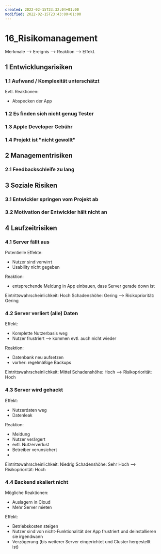 ```yaml
---
created: 2022-02-15T23:32:04+01:00
modified: 2022-02-15T23:43:00+01:00
---
```


# 16_Risikomanagement

Merkmale --> Ereignis --> Reaktion --> Effekt.

## 1 Entwicklungsrisiken

### 1.1 Aufwand / Komplexität unterschätzt

Evtl. Reaktionen:
  - Abspecken der App

### 1.2 Es finden sich nicht genug Tester

### 1.3 Apple Developer Gebühr

### 1.4 Projekt ist "nicht gewollt"

## 2 Managementrisiken

### 2.1 Feedbackschleife zu lang

## 3 Soziale Risiken 

### 3.1 Entwickler springen vom Projekt ab

### 3.2 Motivation der Entwickler hält nicht an

## 4 Laufzeitrisiken

### 4.1 Server fällt aus

Potentielle Effekte:
  - Nutzer sind verwirrt
  - Usability nicht gegeben

Reaktion:
  - entsprechende Meldung in App einbauen, dass Server gerade down ist

Eintrittswahrscheinlichkeit: Hoch
Schadenshöhe: Gering
--> Risikopriorität: Gering

### 4.2 Server verliert (alle) Daten

Effekt:
  - Komplette Nutzerbasis weg
  - Nutzer frustriert --> kommen evtl. auch nicht wieder

Reaktion:
  - Datenbank neu aufsetzen
  - vorher: regelmäßige Backups

Eintrittswahrscheinlichkeit: Mittel
Schadenshöhe: Hoch
--> Risikopriorität: Hoch

### 4.3 Server wird gehackt

Effekt:
  - Nutzerdaten weg
  - Datenleak

Reaktion:
  - Meldung
  - Nutzer verärgert
  - evtl. Nutzerverlust
  - Betreiber verunsichert
  - 
Eintrittswahrscheinlichkeit: Niedrig
Schadenshöhe: Sehr Hoch
--> Risikopriorität: Hoch

### 4.4 Backend skaliert nicht

Mögliche Reaktionen:
  - Auslagern in Cloud
  - Mehr Server mieten

Effekt:
  - Betriebskosten steigen
  - Nutzer sind von nicht-Funktionalität der App frustriert und deinstallieren sie irgendwann
  - Verzögerung (bis weiterer Server eingerichtet und Cluster hergestellt ist)

